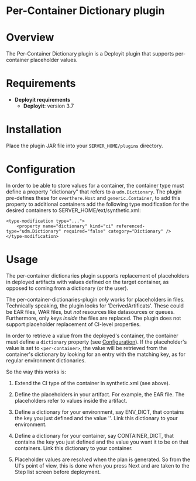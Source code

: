 # Per-Container Dictionary plugin

# Overview #

The Per-Container Dictionary plugin is a Deployit  plugin that supports per-container placeholder values.

# Requirements #

* **Deployit requirements**
	* **Deployit**: version 3.7

# Installation #

Place the plugin JAR file into your `SERVER_HOME/plugins` directory. 
	
# Configuration<a name="configuration"/>

In order to be able to store values for a container, the container type must define a property "dictionary" that refers to a `udm.Dictionary`. The plugin pre-defines these for `overthere.Host` and `generic.Container`, to add this property to additional containers add the following type modification for the desired containers to SERVER_HOME/ext/synthetic.xml:

	<type-modification type="...">
    	<property name="dictionary" kind="ci" referenced-type="udm.Dictionary" required="false" category="Dictionary" />
	</type-modification>

# Usage

The per-container dictionaries plugin supports replacement of placeholders in deployed artifacts with values defined on the target container, as opposed to coming from a dictionary (or the user).

The per-container-dictionaries-plugin _only_ works for placeholders in files. Technically speaking, the plugin looks for 'DerivedArtificats'. These could be EAR files, WAR files, but _not_ resources like datasources or queues. Furthermore, only keys _inside_ the files are replaced. The plugin does not support placeholder replacement of CI-level properties.

In order to retrieve a value from the deployed's container, the container must define a `dictionary` property (see [Configuration](#configuration)). If the placeholder's value is set to `<per-container>`, the value will be retrieved from the container's dictionary by looking for an entry with the matching key, as for regular environment dictionaries.

So the way this works is:

1. Extend the CI type of the container in synthetic.xml (see above).

2. Define the placeholders in your artifact. For example, the EAR file. The placeholders refer to values inside the artifact.

3. Define a dictionary for your environment, say ENV_DICT, that contains the key you just defined and the value '<per-container>'. Link this dictionary to your environment.

4. Define a dictionary for your container, say CONTAINER_DICT, that contains the key you just defined and the value you want it to be on that containers. Link this dictionary to your container.

5. Placeholder values are resolved when the plan is generated. So from the UI's point of view, this is done when you press Next and are taken to the Step list screen before deployment.